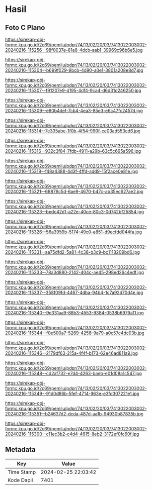# Hasil

## Foto C Plano

https://sirekap-obj-formc.kpu.go.id/2c69/pemilu/pdpr/74/13/02/20/03/7413022003002-20240216-115256--98f0037e-81e8-4dcb-aab1-39969c96b6e5.jpg

https://sirekap-obj-formc.kpu.go.id/2c69/pemilu/pdpr/74/13/02/20/03/7413022003002-20240216-115304--b699f029-9bcb-4d90-a0e1-3801a208e8d7.jpg

https://sirekap-obj-formc.kpu.go.id/2c69/pemilu/pdpr/74/13/02/20/03/7413022003002-20240216-115307--f91207e9-d195-4df4-9ca4-d6d31d246250.jpg

https://sirekap-obj-formc.kpu.go.id/2c69/pemilu/pdpr/74/13/02/20/03/7413022003002-20240216-115309--e80b4def-7cb4-4ea3-85e3-e6c47fc2457d.jpg

https://sirekap-obj-formc.kpu.go.id/2c69/pemilu/pdpr/74/13/02/20/03/7413022003002-20240216-115314--7e335abe-1f0b-4f54-990f-ce03ad553cd6.jpg

https://sirekap-obj-formc.kpu.go.id/2c69/pemilu/pdpr/74/13/02/20/03/7413022003002-20240216-115316--932c3f84-7fdb-4911-a29b-63c5c695a596.jpg

https://sirekap-obj-formc.kpu.go.id/2c69/pemilu/pdpr/74/13/02/20/03/7413022003002-20240216-115318--f48a4388-4d3f-4ffd-add9-15f2ace0e81e.jpg

https://sirekap-obj-formc.kpu.go.id/2c69/pemilu/pdpr/74/13/02/20/03/7413022003002-20240216-115321--68879c5d-6ae9-4670-b47c-ab35ec627ae2.jpg

https://sirekap-obj-formc.kpu.go.id/2c69/pemilu/pdpr/74/13/02/20/03/7413022003002-20240216-115323--bedc42d1-a22e-40ce-80c3-0d742bf25854.jpg

https://sirekap-obj-formc.kpu.go.id/2c69/pemilu/pdpr/74/13/02/20/03/7413022003002-20240216-115326--56a3959b-5174-49c0-a851-d9ecfdd044fa.jpg

https://sirekap-obj-formc.kpu.go.id/2c69/pemilu/pdpr/74/13/02/20/03/7413022003002-20240216-115331--aa75dfd2-5a81-4c38-b3c9-bc1118209bd6.jpg

https://sirekap-obj-formc.kpu.go.id/2c69/pemilu/pdpr/74/13/02/20/03/7413022003002-20240216-115333--78a3d880-2142-404c-ae45-298ed26c4edf.jpg

https://sirekap-obj-formc.kpu.go.id/2c69/pemilu/pdpr/74/13/02/20/03/7413022003002-20240216-115337--358f09fd-4467-4dba-94b4-1c7a92d70d4e.jpg

https://sirekap-obj-formc.kpu.go.id/2c69/pemilu/pdpr/74/13/02/20/03/7413022003002-20240216-115340--9e331aa9-88b3-4553-9384-0538b6979a11.jpg

https://sirekap-obj-formc.kpu.go.id/2c69/pemilu/pdpr/74/13/02/20/03/7413022003002-20240216-115344--f0e500a7-5269-4258-9a79-a0c57c4dc03b.jpg

https://sirekap-obj-formc.kpu.go.id/2c69/pemilu/pdpr/74/13/02/20/03/7413022003002-20240216-115346--2179df63-215a-4f4f-b173-62e46ad811a9.jpg

https://sirekap-obj-formc.kpu.go.id/2c69/pemilu/pdpr/74/13/02/20/03/7413022003002-20240216-115348--cd2af732-e7d4-4263-baeb-e01d08a1c547.jpg

https://sirekap-obj-formc.kpu.go.id/2c69/pemilu/pdpr/74/13/02/20/03/7413022003002-20240216-115349--91d0d86b-5fef-4714-963e-e3fd307221e1.jpg

https://sirekap-obj-formc.kpu.go.id/2c69/pemilu/pdpr/74/13/02/20/03/7413022003002-20240216-115351--b24637d2-dcda-487d-aa1b-94930b87835b.jpg

https://sirekap-obj-formc.kpu.go.id/2c69/pemilu/pdpr/74/13/02/20/03/7413022003002-20240216-115300--c11ec3b2-c4d4-4615-8eb2-3172ef0fc60f.jpg


## Metadata

| Key        | Value               |
| ---------- | ------------------- |
| Time Stamp | 2024-02-25 22:03:42 |
| Kode Dapil | 7401                |



